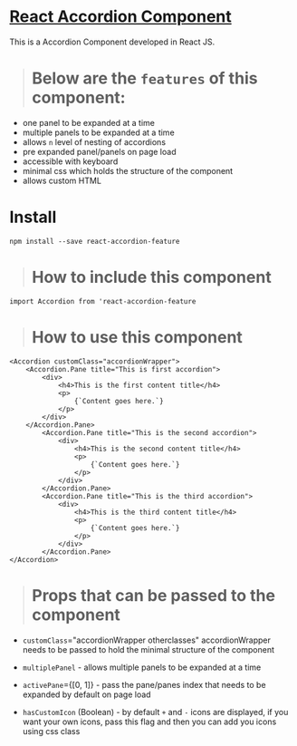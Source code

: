 # [React Accordion Component](https://www.npmjs.com/package/react-accordion-feature)

This is a  Accordion Component developed in React JS.

># Below are the `features` of this component: #
* one panel to be expanded at a time
* multiple panels to be expanded at a time
* allows `n` level of nesting of accordions
* pre expanded panel/panels on page load
* accessible with keyboard
* minimal css which holds the structure of the component
* allows custom HTML


# Install #
```shell
npm install --save react-accordion-feature
```

># How to include this component
```
import Accordion from 'react-accordion-feature
```
># How to use this component
```
<Accordion customClass="accordionWrapper">
	<Accordion.Pane title="This is first accordion">
		<div>
			<h4>This is the first content title</h4>
			<p>
				{`Content goes here.`}
			</p>
		</div>
	</Accordion.Pane>
		<Accordion.Pane title="This is the second accordion">
			<div>
				<h4>This is the second content title</h4>
				<p>
					{`Content goes here.`}
				</p>
			</div>
		</Accordion.Pane>
		<Accordion.Pane title="This is the third accordion">
			<div>
				<h4>This is the third content title</h4>
				<p>
					{`Content goes here.`}
				</p>
			</div>
		</Accordion.Pane>
</Accordion>
```


># Props that can be passed to the component
* `customClass`="accordionWrapper otherclasses" accordionWrapper needs to be passed to hold the minimal structure of the component

* `multiplePanel` - allows multiple panels to be expanded at a time

* `activePane`={[0, 1]} - pass the pane/panes index that needs to be expanded by default on page load

* `hasCustomIcon` (Boolean) - by default `+` and `-` icons are displayed, if you want your own icons, pass this flag and then you can add you icons using css class
